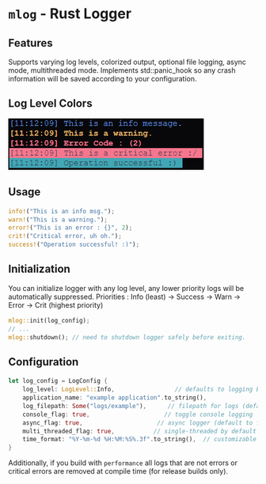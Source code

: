 # `mlog` - Rust Logger

## Features
Supports varying log levels, colorized output, optional file logging, async mode, multithreaded mode. 
Implements std::panic_hook so any crash information will be saved according to your configuration.
## Log Level Colors
![Example Image](./tests/test-example.png)


## Usage 

```rust
info!("This is an info msg.");
warn!("This is a warning.");
error!("This is an error : {}", 2);
crit!("Critical error, uh oh.");
success!("Operation successful! :)");
````

## Initialization

You can initialize logger with any log level, any lower priority logs will be automatically suppressed.
Priorities : Info (least) -> Success -> Warn -> Error -> Crit (highest priority)

```rust
mlog::init(log_config);
// ...
mlog::shutdown(); // need to shutdown logger safely before exiting.
````

## Configuration
```rust
let log_config = LogConfig {
    log_level: LogLevel::Info,                 // defaults to logging Everything
    application_name: "example application".to_string(),  
    log_filepath: Some("logs/example"),      // filepath for logs (default : None)
    console_flag: true,                     // toggle console logging
    async_flag: true,                     // async logger (default to false)
    multi_threaded_flag: true,           // single-threaded by default
    time_format: "%Y-%m-%d %H:%M:%S%.3f".to_string(),  // customizable time format
}
````

Additionally, if you build with `performance` all logs that are not errors or critical errors are removed at compile time (for release builds only).